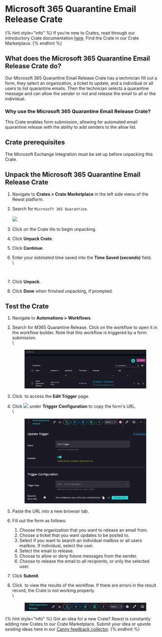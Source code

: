 # Microsoft 365 Quarantine Email Release Crate

{% hint style="info" %}
If you’re new to Crates, read through our introductory Crate documentation [here](https://docs.rewst.help/prebuilt-automations/crates). Find the Crate in our Crate Marketplace.
{% endhint %}

## What does the Microsoft 365 Quarantine Email Release Crate do?

Our Microsoft 365 Quarantine Email Release Crate has a technician fill out a form, they select an organization, a ticket to update, and a individual or all users to list quarantine emails. Then the technician selects a quarantine message and can allow the sender or not and release the email to all or the individual.

### Why use the Microsoft 365 Quarantine Email Release Crate?

This Crate enables form submission, allowing for automated email quarantine release with the ability to add senders to the allow list.

## Crate prerequisites

The Microsoft Exchange Integration must be set up before unpacking this Crate.&#x20;

## Unpack the Microsoft 365 Quarantine Email Release Crate

1. Navigate to **Crates > Crate Marketplace** in the left side menu of the Rewst platform.
2. Search for `Microsoft 365 Quarantine`.\
   \
   ![](<../../.gitbook/assets/Screenshot 2025-03-31 at 5.10.27 PM.png>)
3. Click on the Crate tile to begin unpacking.
4. Click **Unpack Crate**.
5. Click **Continue**.&#x20;
6.  Enter your estimated time saved into the **Time Saved (seconds)** field. \
    \


    <figure><img src="../../.gitbook/assets/Screenshot 2025-03-31 at 5.11.51 PM.png" alt=""><figcaption></figcaption></figure>
7. Click **Unpack**.&#x20;
8. Click **Done** when finished unpacking, if prompted.

## Test the Crate

1. Navigate to **Automations > Workflows**.
2.  Search for M365 Quarantine Release. Click on the workflow to open it in the workflow builder. Note that this workflow is triggered by a form submission.\
    \


    <figure><img src="../../.gitbook/assets/image (65).png" alt=""><figcaption></figcaption></figure>
3. Click <img src="../../.gitbook/assets/Screenshot 2025-02-21 at 11.20.06 AM.png" alt="" data-size="line"> to access the **Edit Trigger** page.
4.  Click ![](<../../.gitbook/assets/Screenshot 2025-03-31 at 5.16.58 PM.png>) under **Trigger Configuration** to copy the form's URL. \
    \


    <figure><img src="../../.gitbook/assets/image (66).png" alt=""><figcaption></figcaption></figure>
5. Paste the URL into a new browser tab.
6. Fill out the form as follows:
   1. Choose the organization that you want to release an email from.
   2. Choose a ticket that you want updates to be posted to.
   3. Select if you want to search an individual mailbox or all users mailbox. If individual, select the user.
   4. Select the email to release.
   5. Choose to allow or deny future messages from the sender.
   6. Choose to release the email to all recipients, or only the selected user.
7. Click **Submit**.
8.  Click <img src="../../.gitbook/assets/Screenshot 2025-03-05 at 2.40.07 PM (1).png" alt="" data-size="line"> to view the results of the workflow. If there are errors in the result record, the Crate is not working properly. \
    \


    <figure><img src="../../.gitbook/assets/image (64).png" alt=""><figcaption></figcaption></figure>

{% hint style="info" %}
Got an idea for a new Crate? Rewst is constantly adding new Crates to our Crate Marketplace. Submit your idea or upvote existing ideas here in our [Canny feedback collector](https://rewst.canny.io/crates).
{% endhint %}

